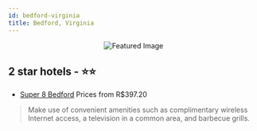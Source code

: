 ```yaml
---
id: bedford-virginia
title: Bedford, Virginia
---
```


<center><img src="https://i.travelapi.com/hotels/1000000/470000/460200/460199/03ee6fd9_z.jpg" alt="Featured Image" /></center>


##  2 star hotels - ⭐️⭐️

-    [Super 8 Bedford](https://us.hurb.com/hotels/bedford/super-8-bedford-JNP-JP234220?cmp=18055) Prices from R$397.20
   > Make use of convenient amenities such as complimentary wireless Internet access, a television in a common area, and barbecue grills.
